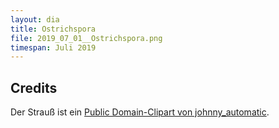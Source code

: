 ```yaml
---
layout: dia
title: Ostrichspora
file: 2019_07_01__Ostrichspora.png
timespan: Juli 2019
---
```


## Credits

Der Strauß ist ein [Public Domain-Clipart von johnny_automatic](https://web.archive.org/web/20150919010408/https://openclipart.org/detail/7620/ostrich-silhouette).
